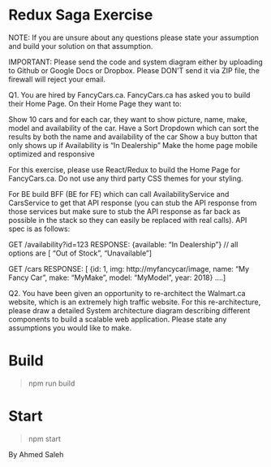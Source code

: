 # Redux Saga Exercise


NOTE: If you are unsure about any questions please state your assumption and build your solution on that assumption.

IMPORTANT: Please send the code and system diagram either by uploading to Github or Google Docs or Dropbox. Please DON’T send it via ZIP file, the firewall will reject your email. 


Q1. You are hired by FancyCars.ca. FancyCars.ca has asked you to build their Home Page. On their Home Page they want to:

Show 10 cars and for each car, they want to show picture, name, make, model and availability of the car. 
Have a Sort Dropdown which can sort the results by both the name and availability of the car
Show a buy button that only shows up if Availability is “In Dealership”
Make the home page mobile optimized and responsive
 
For this exercise, please use React/Redux to build the Home Page for FancyCars.ca. Do not use any third party CSS themes for your styling.

For BE build BFF (BE for FE) which can call AvailabilityService and CarsService to get that API response (you can stub the API response from those services but make sure to stub the API response as far back as possible in the stack so they can easily be replaced with real calls). API spec is as follows: 

GET /availability?id=123 
RESPONSE: {available: “In Dealership”}  // all  options are [ “Out of Stock”, “Unavailable”]

GET /cars
RESPONSE:  [ {id: 1, img: http://myfancycar/image, name: “My Fancy Car”, make: “MyMake”, model: “MyModel”, year: 2018} ….]

Q2. You have been given an opportunity to re-architect the Walmart.ca website, which is an extremely high traffic website. For this re-architecture, please draw a detailed System architecture diagram describing different components to build a scalable web application. Please state any assumptions you would like to make. 


# Build
> npm run build

# Start
> npm start


By Ahmed Saleh
